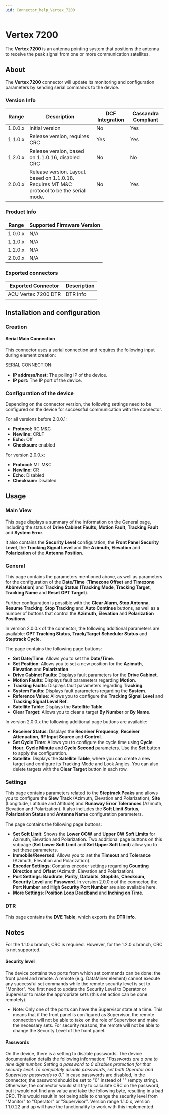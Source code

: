 ```yaml
---
uid: Connector_help_Vertex_7200
---
```


# Vertex 7200

The **Vertex 7200** is an antenna pointing system that positions the antenna to receive the peak signal from one or more communication satellites.

## About

The **Vertex 7200** connector will update its monitoring and configuration parameters by sending serial commands to the device.

### Version Info

| **Range** | **Description**                                                                            | **DCF Integration** | **Cassandra Compliant** |
|------------------|--------------------------------------------------------------------------------------------|---------------------|-------------------------|
| 1.0.0.x          | Initial version                                                                            | No                  | Yes                     |
| 1.1.0.x          | Release version, requires CRC                                                              | Yes                 | Yes                     |
| 1.2.0.x          | Release version, based on 1.1.0.16, disabled CRC                                           | No                  | No                      |
| 2.0.0.x          | Release version. Layout based on 1.1.0.18. Requires MT M&C protocol to be the serial mode. | No                  | Yes                     |

### Product Info

| Range | Supported Firmware Version |
|------------------|-----------------------------|
| 1.0.0.x          | N/A                         |
| 1.1.0.x          | N/A                         |
| 1.2.0.x          | N/A                         |
| 2.0.0.x          | N/A                         |

### Exported connectors

| **Exported Connector** | **Description** |
|-----------------------|-----------------|
| ACU Vertex 7200 DTR   | DTR Info        |

## Installation and configuration

### Creation

#### Serial Main Connection

This connector uses a serial connection and requires the following input during element creation:

SERIAL CONNECTION:

- **IP address/host:** The polling IP of the device.
- **IP port:** The IP port of the device.

### Configuration of the device

Depending on the connector version, the following settings need to be configured on the device for successful communication with the connector.

For all versions before 2.0.0.1:

- **Protocol:** RC M&C
- **Newline:** CRLF
- **Echo:** Off
- **Checksum:** enabled

For version 2.0.0.x:

- **Protocol:** MT M&C
- **Newline:** CR
- **Echo:** Disabled
- **Checksum:** Disabled

## Usage

### Main View

This page displays a summary of the information on the General page, including the status of **Drive Cabinet Faults**, **Motion Fault**, **Tracking Fault** and **System Error**.

It also contains the **Security Level** configuration, the **Front Panel Security Level**, the **Tracking Signal Level** and the **Azimuth**, **Elevation** and **Polarization** of the **Antenna Position**.

### General

This page contains the parameters mentioned above, as well as parameters for the configuration of the **Date/Time** (**Timezone Offset** and **Timezone Abbreviation**) and **Tracking Status** **(Tracking Mode**, **Tracking Target**, **Tracking Name** and **Reset OPT Target**).

Further configuration is possible with the **Clear Alarm**, **Stop Antenna**, **Resume Tracking**, **Stop Tracking** and **Auto Continue** buttons, as well as a number of buttons that control the **Azimuth**, **Elevation** and **Polarization** **Positions**.

In version 2.0.0.x of the connector, the following additional parameters are available: **OPT Tracking Status**, **Track/Target Scheduler Status** and **Steptrack Cycle.**

The page contains the following page buttons:

- **Set Date/Time**: Allows you to set the **Date/Time**.
- **Set Position**: Allows you to set a new position for the **Azimuth**, **Elevation** and **Polarization**.
- **Drive Cabinet Faults**: Displays fault parameters for the **Drive Cabinet**.
- **Motion Faults**: Displays fault parameters regarding **Motion**.
- **Tracking Faults**: Displays fault parameters regarding **Tracking**.
- **System Faults**: Displays fault parameters regarding the **System**.
- **Reference Value**: Allows you to configure the **Tracking Signal Level** and **Tracking Signal Level Ref**.
- **Satellite Table**: Displays the **Satellite Table**.
- **Clear Target**: Allows you to clear a target **By Number** or **By Name**.

In version 2.0.0.x the following additional page buttons are available:

- **Receiver Status**: Displays the **Receiver Frequency**, **Receiver Attenuation**, **RF Input Source** and **Control**.
- **Set Cycle Time**: Allows you to configure the cycle time using **Cycle Hour**, **Cycle Minute** and **Cycle Second** parameters. Use the **Set** button to apply the configuration.
- **Satellite**: Displays the **Satellite Table**, where you can create a new target and configure its Tracking Mode and Look Angles. You can also delete targets with the **Clear Target** button in each row.

### Settings

This page contains parameters related to the **Steptrack Peaks** and allows you to configure the **Slew Track** (Azimuth, Elevation and Polarization), **Site** (Longitude, Latitude and Altitude) and **Runaway** **Error Tolerances** (Azimuth, Elevation and Polarization). It also includes the **Soft Limit Status**, **Polarization Status** and **Antenna Name** configuration parameters.

The page contains the following page buttons:

- **Set Soft Limit**: Shows the **Lower CCW** and **Upper CW** **Soft Limits** for Azimuth, Elevation and Polarization. Two additional page buttons on this subpage (**Set Lower Soft Limit** and **Set Upper Soft Limit**) allow you to set these parameters.
- **Immobile/Reversed**: Allows you to set the **Timeout** and **Tolerance** (Azimuth, Elevation and Polarization).
- **Encoder Settings**: Contains encoder settings regarding **Counting Direction** and **Offset** (Azimuth, Elevation and Polarization).
- **Port Settings**: **Baudrate**, **Parity**, **Databits**, **Stopbits**, **Checksum**, **Security** **Level** and **Password**. In version 2.0.0.x of the connector, the **Port Number** and **High Security Port Number** are also available here.
- **More Settings**: **Position Loop Deadband** and **Inching on Time**.

### DTR

This page contains the **DVE Table**, which exports the **DTR info**.

## Notes

For the 1.1.0.x branch, CRC is required. However, for the 1.2.0.x branch, CRC is not supported.

#### Security level

The device contains two ports from which set commands can be done: the front panel and remote. A remote (e.g. DataMiner element) cannot execute any successful set commands while the remote security level is set to "Monitor". You first need to update the Security Level to Operator or Supervisor to make the appropriate sets (this set action can be done remotely).

- Note: Only one of the ports can have the Supervisor state at a time. This means that if the front panel is configured as Supervisor, the remote connection will not be able to take on the role of Supervisor and make the necessary sets.
  For security reasons, the remote will not be able to change the Security Level of the front panel.

#### Passwords

On the device, there is a setting to disable passwords. The device documentation details the following information: "*Passwords are a one to nine digit number. Setting a password to 0 disables protection for that security level. To completely disable passwords, set both Operator and Supervisor passwords to 0.*"
In case passwords are disabled, in the connector, the password should be set to "0" instead of "" (empty string). Otherwise, the connector would still try to calculate CRC on the password, but it would not find any value and take the following byte, resulting in a bad CRC. This would result in not being able to change the security level from "Monitor" to "Operator" or "Supervisor".
Version range 1.1.0.x, version 1.1.0.22 and up will have the functionality to work with this implemented.
